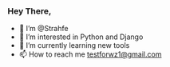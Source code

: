### Hey There,

- 👋 I’m @Strahfe
- 👀 I’m interested in Python and Django
- 🌱 I’m currently learning new tools
- 📫 How to reach me testforwz1@gmail.com

<!---
Strahfe/Strahfe is a ✨ special ✨ repository because its `README.md` (this file) appears on your GitHub profile.
You can click the Preview link to take a look at your changes.
--->
